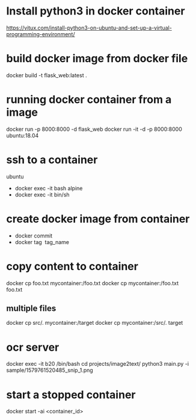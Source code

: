 # Install python3 in docker container
https://vitux.com/install-python3-on-ubuntu-and-set-up-a-virtual-programming-environment/

# build docker image from docker file
docker build -t flask_web:latest .

# running docker container from a image
docker run -p 8000:8000 -d  flask_web
docker run -it -d -p 8000:8000 ubuntu:18.04

# ssh to a container
ubuntu
* docker exec -it <container id> bash
alpine
* docker exec -it <container id> bin/sh


# create docker image from container
* docker commit <container id>
* docker tag <image id> tag_name

# copy content to container
docker cp foo.txt mycontainer:/foo.txt
docker cp mycontainer:/foo.txt foo.txt
## multiple files
docker cp src/. mycontainer:/target
docker cp mycontainer:/src/. target

# ocr server
docker exec -it b20 /bin/bash
cd projects/image2text/
python3 main.py  -i sample/1579761520485_snip_1.png

# start a stopped container
docker start -ai <container_id>
